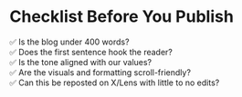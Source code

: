 # Checklist Before You Publish

✅ Is the blog under 400 words?\
✅ Does the first sentence hook the reader?\
✅ Is the tone aligned with our values?\
✅ Are the visuals and formatting scroll-friendly?\
✅ Can this be reposted on X/Lens with little to no edits?
